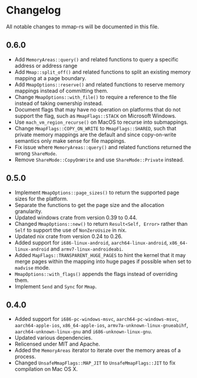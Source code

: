 # Changelog

All notable changes to mmap-rs will be documented in this file.

## 0.6.0

- Add `MemoryAreas::query()` and related functions to query a specific address or address range 
- Add `Mmap::split_off()` and related functions to split an existing memory mapping at a page boundary.
- Add `MmapOptions::reserve()` and related functions to reserve memory mappings instead of committing them.
- Change `MmapOptions::with_file()` to require a reference to the file instead of taking ownership instead.
- Document flags that may have no operation on platforms that do not support the flag, such as `MmapFlags::STACK` on Microsoft Windows.
- Use `mach_vm_region_recurse()` on MacOS to recurse into submappings.
- Change `MmapFlags::COPY_ON_WRITE` to `MmapFlags::SHARED`, such that private memory mappings are the default and since copy-on-write semantics only make sense for file mappings.
- Fix issue where `MemoryAreas::query()` and related functions returned the wrong `ShareMode`.
- Remove `ShareMode::CopyOnWrite` and use `ShareMode::Private` instead.

## 0.5.0

- Implement `MmapOptions::page_sizes()` to return the supported page sizes for the platform.
- Separate the functions to get the page size and the allocation granularity.
- Updated windows crate from version 0.39 to 0.44.
- Changed `MmapOptions::new()` to return `Result<Self, Error>` rather than `Self` to support the use of `NonZeroUsize` in nix.
- Updated nix crate from version 0.24 to 0.26.
- Added support for `i686-linux-android`, `aarch64-linux-android`, `x86_64-linux-android` and `armv7-linux-androideabi`.
- Added `MapFlags::TRANSPARENT_HUGE_PAGES` to hint the kernel that it may merge pages within the mapping into huge pages if possible when set to `madvise` mode.
- `MmapOptions::with_flags()` appends the flags instead of overriding them.
- Implement `Send` and `Sync` for `Mmap`.

## 0.4.0

- Added support for `i686-pc-windows-msvc`, `aarch64-pc-windows-msvc`, `aarch64-apple-ios`, `x86_64-apple-ios`, `armv7a-unknown-linux-gnueabihf`, `aarch64-unknown-linux-gnu` and `i686-unknown-linux-gnu`.
- Updated various dependencies.
- Relicensed under MIT and Apache.
- Added the `MemoryAreas` iterator to iterate over the memory areas of a process.
- Changed `UnsafeMmapFlags::MAP_JIT` to `UnsafeMmapFlags::JIT` to fix compilation on Mac OS X.
